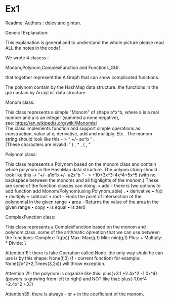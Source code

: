 # Ex1


Readme: 
Authors : dolev and ginton. 

General Explanation:

This explanation is general and to understand the whole picture please read ALL the notes in the code! 
 
We wrote 4 clasess :

Monom,Polynom,ComplexFunction and Functions_GUI.

that together represent the A Graph that can show complicated functions. 

The polynom contain by the HashMap data structure.
the functions in the gui contain by ArrayList data structure.

Monom class: 

This class represents a simple "Monom" of shape a*x^b, where a is a real number and a is an integer (summed a none negative),  
 see: https://en.wikipedia.org/wiki/Monomial  
  The class implements function and support simple operations as: construction, value at x, derivative, add and multiply. Etc.. 
The  monom string should look like this -  >  “  +/- ax^b  “ .  
(These characters are invalid :”   ) , * ,  ( , “ 
 
Polynom class: 

This class represents a Polynom based on the monom class and contain whole polynom in the HashMap data structure. 
The  polyom string should look like this   ->  “+/- a1x^b  +/- a2x^b “  - >  +10+3x^3-4x^4+5x^5 
(with no backspace between the monoms and all highlights of the monom.) 
 These are some of the function classes can doing: 
• add - there is two options to add function add Monom/Polynom(using Polynom_able) . • derivative • f(x) • multiply • subtract • root - Finds the point of intersection of the polynomial in the given range • area - Returns the value of the area in the given range • copy • is equal • is zer0

ComplexFunction class:

This class represents a ComplexFunction based on the monom and polynom class.
some of the arithmatic opreation that we can use between the functions:
Complex: f(g(x))
Max: Max(g,f)
Min: min(g,f)
Plus: +
Multiply: *
Divide: \

Attention 1!!: there is fake Operation called None. the only way shuld he can use is by this shape: None(f,0) (f - current function)
for example: None(2x^2+2,Times(3,2x)) will throw exception.

Attention 2!!:
the polynom is organize like this: plus(+3.1 +2.4x^2 -1.0x^4) (powers is growing from left to right)
and NOT like that:                 plus(-1.0x^4 +2.4x^2 +3.1)

Attention3!!: there is always - or + in the coefficient of the monom.




